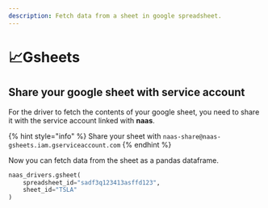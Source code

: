 ```yaml
---
description: Fetch data from a sheet in google spreadsheet.
---
```


# 📈Gsheets

## Share your google sheet with service account

For the driver to fetch the contents of your google sheet, you need to share it with the service account linked with **naas**.

{% hint style="info" %}
 Share your sheet with `naas-share@naas-gsheets.iam.gserviceaccount.com`
{% endhint %}

Now you can fetch data from the sheet as a pandas dataframe.

```python
naas_drivers.gsheet(
    spreadsheet_id="sadf3q123413asffd123",
    sheet_id="TSLA"
)
```



